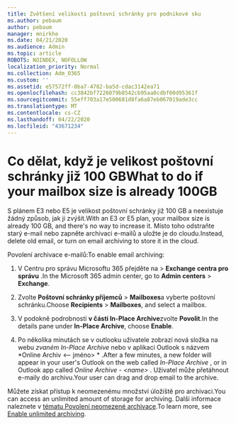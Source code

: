 ```yaml
---
title: Zvětšení velikosti poštovní schránky pro podnikové sku
ms.author: pebaum
author: pebaum
manager: mnirkhe
ms.date: 04/21/2020
ms.audience: Admin
ms.topic: article
ROBOTS: NOINDEX, NOFOLLOW
localization_priority: Normal
ms.collection: Adm_O365
ms.custom: ''
ms.assetid: e57572ff-0ba7-4782-ba5d-cdac3142ea71
ms.openlocfilehash: cc3842bf7226079b8542cb95aa0cdbf00d95361f
ms.sourcegitcommit: 55eff703a17e500681d8fa6a87eb067019ade3cc
ms.translationtype: MT
ms.contentlocale: cs-CZ
ms.lasthandoff: 04/22/2020
ms.locfileid: "43671234"
---
```

# <a name="what-to-do-if-your-mailbox-size-is-already-100gb"></a><span data-ttu-id="dea4d-102">Co dělat, když je velikost poštovní schránky již 100 GB</span><span class="sxs-lookup"><span data-stu-id="dea4d-102">What to do if your mailbox size is already 100GB</span></span>

<span data-ttu-id="dea4d-103">S plánem E3 nebo E5 je velikost poštovní schránky již 100 GB a neexistuje žádný způsob, jak ji zvýšit.</span><span class="sxs-lookup"><span data-stu-id="dea4d-103">With an E3 or E5 plan, your mailbox size is already 100 GB, and there's no way to increase it.</span></span> <span data-ttu-id="dea4d-104">Místo toho odstraňte starý e-mail nebo zapněte archivaci e-mailů a uložte je do cloudu.</span><span class="sxs-lookup"><span data-stu-id="dea4d-104">Instead, delete old email, or turn on email archiving to store it in the cloud.</span></span> 
  
<span data-ttu-id="dea4d-105">Povolení archivace e-mailů:</span><span class="sxs-lookup"><span data-stu-id="dea4d-105">To enable email archiving:</span></span>
  
1. <span data-ttu-id="dea4d-106">V Centru pro správu Microsoftu 365 přejděte na \> **Exchange** **centra pro správu** .</span><span class="sxs-lookup"><span data-stu-id="dea4d-106">In the Microsoft 365 admin center, go to **Admin centers** \> **Exchange**.</span></span> 
    
2. <span data-ttu-id="dea4d-107">Zvolte **Poštovní schránky příjemců** \> **Mailboxes**a vyberte poštovní schránku.</span><span class="sxs-lookup"><span data-stu-id="dea4d-107">Choose **Recipients** \> **Mailboxes**, and select a mailbox.</span></span> 
    
3. <span data-ttu-id="dea4d-108">V podokně podrobností **v části In-Place Archive**zvolte **Povolit**.</span><span class="sxs-lookup"><span data-stu-id="dea4d-108">In the details pane under **In-Place Archive**, choose **Enable**.</span></span> 
    
4. <span data-ttu-id="dea4d-109">Po několika minutách se v outlooku uživatele zobrazí nová složka na webu *zvaném In-Place Archive* nebo v aplikaci Outlook s názvem \*Online Archiv \<– jméno\> \* .</span><span class="sxs-lookup"><span data-stu-id="dea4d-109">After a few minutes, a new folder will appear in your user's Outlook on the web called  *In-Place Archive*  , or in Outlook app called  *Online Archive - \<name\>*  .</span></span> <span data-ttu-id="dea4d-110">Uživatel může přetáhnout e-maily do archivu.</span><span class="sxs-lookup"><span data-stu-id="dea4d-110">Your user can drag and drop email to the archive.</span></span> 
    
<span data-ttu-id="dea4d-111">Můžete získat přístup k neomezenému množství úložiště pro archivaci.</span><span class="sxs-lookup"><span data-stu-id="dea4d-111">You can access an unlimited amount of storage for archiving.</span></span> <span data-ttu-id="dea4d-112">Další informace naleznete v [tématu Povolení neomezené archivace](https://docs.microsoft.com/office365/securitycompliance/enable-unlimited-archiving).</span><span class="sxs-lookup"><span data-stu-id="dea4d-112">To learn more, see [Enable unlimited archiving](https://docs.microsoft.com/office365/securitycompliance/enable-unlimited-archiving).</span></span>
  

